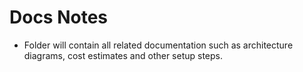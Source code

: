# Docs Notes
- Folder will contain all related documentation such as architecture diagrams, cost estimates and other setup steps.